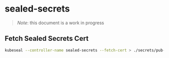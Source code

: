 # sealed-secrets

> *Note*: this document is a work in progress

## Fetch Sealed Secrets Cert

```bash
kubeseal --controller-name sealed-secrets --fetch-cert > ./secrets/pub-cert.pem
```